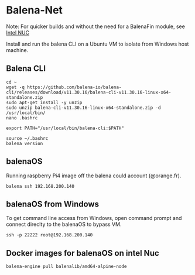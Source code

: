# Balena-Net

Note: For quicker builds and without the need for a BalenaFin module, see [Intel NUC](INTEL-NUC.md)

Install and run the balena CLI on a Ubuntu VM to isolate from Windows host machine. 

## Balena CLI

```console
cd ~
wget -q https://github.com/balena-io/balena-cli/releases/download/v11.30.16/balena-cli-v11.30.16-linux-x64-standalone.zip
sudo apt-get install -y unzip
sudo unzip balena-cli-v11.30.16-linux-x64-standalone.zip -d /usr/local/bin/
nano .bashrc
```

```text
export PATH="/usr/local/bin/balena-cli:$PATH"
```

```console
source ~/.bashrc
balena version
```

## balenaOS
Running raspberry Pi4 image off the balena could account (@orange.fr).
```console
balena ssh 192.168.200.140
```

## balenaOS from Windows
To get command line access from Windows, open command prompt and connect direclty to the balenaOS to bypass VM.
```console
ssh -p 22222 root@192.168.200.140
```



## Docker images for balenaOS on intel Nuc
```console
balena-engine pull balenalib/amd64-alpine-node
```